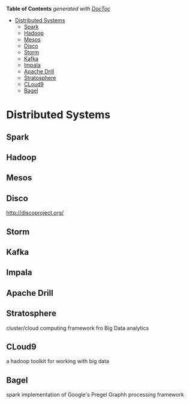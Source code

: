 **Table of Contents**  *generated with [DocToc](http://doctoc.herokuapp.com/)*

- [Distributed Systems](#distributed-systems)
	- [Spark](#spark)
	- [Hadoop](#hadoop)
	- [Mesos](#mesos)
	- [Disco](#disco)
	- [Storm](#storm)
	- [Kafka](#kafka)
	- [Impala](#impala)
	- [Apache Drill](#apache-drill)
	- [Stratosphere](#stratosphere)
	- [CLoud9](#cloud9)
	- [Bagel](#bagel)

Distributed Systems
===================

Spark
-----

Hadoop
------

Mesos
-----

Disco
-----
http://discoproject.org/  

Storm
-----

Kafka
-----

Impala
------

Apache Drill
------------

Stratosphere
------------
cluster/cloud computing framework fro Big Data analytics  

CLoud9
------
a hadoop toolkit for working with big data  

Bagel
-----
spark implementation of Google's Pregel Graphh processing framework  
